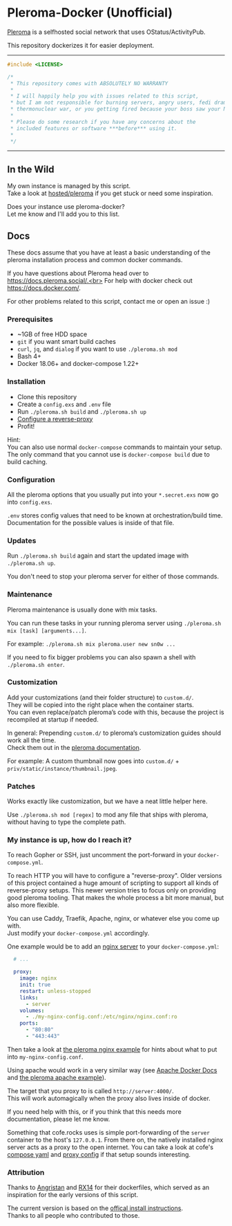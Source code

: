 # Pleroma-Docker (Unofficial)

[Pleroma](https://pleroma.social/) is a selfhosted social network that uses OStatus/ActivityPub.

This repository dockerizes it for easier deployment.

<hr>

```cpp
#include <LICENSE>

/*
 * This repository comes with ABSOLUTELY NO WARRANTY
 *
 * I will happily help you with issues related to this script,
 * but I am not responsible for burning servers, angry users, fedi drama,
 * thermonuclear war, or you getting fired because your boss saw your NSFW posts.
 *
 * Please do some research if you have any concerns about the
 * included features or software ***before*** using it.
 *
 */
```

<hr>

## In the Wild

My own instance is managed by this script.<br>
Take a look at [hosted/pleroma](https://glitch.sh/hosted/pleroma) if you get stuck or need some inspiration.

Does your instance use pleroma-docker?<br>
Let me know and I'll add you to this list.

## Docs

These docs assume that you have at least a basic understanding
of the pleroma installation process and common docker commands.

If you have questions about Pleroma head over to https://docs.pleroma.social/.<br>
For help with docker check out https://docs.docker.com/.

For other problems related to this script, contact me or open an issue :)

### Prerequisites

- ~1GB of free HDD space
- `git` if you want smart build caches
- `curl`, `jq`, and `dialog` if you want to use `./pleroma.sh mod`
- Bash 4+
- Docker 18.06+ and docker-compose 1.22+

### Installation

- Clone this repository
- Create a `config.exs` and `.env` file
- Run `./pleroma.sh build` and `./pleroma.sh up`
- [Configure a reverse-proxy](#my-instance-is-up-how-do-i-reach-it)
- Profit!

Hint:<br>
You can also use normal `docker-compose` commands to maintain your setup.<br>
The only command that you cannot use is `docker-compose build` due to build caching.

### Configuration

All the pleroma options that you usually put into your `*.secret.exs` now go into `config.exs`.

`.env` stores config values that need to be known at orchestration/build time.<br>
Documentation for the possible values is inside of that file.

### Updates

Run `./pleroma.sh build` again and start the updated image with `./pleroma.sh up`.

You don't need to stop your pleroma server for either of those commands.

### Maintenance

Pleroma maintenance is usually done with mix tasks.

You can run these tasks in your running pleroma server using `./pleroma.sh mix [task] [arguments...]`.

For example: `./pleroma.sh mix pleroma.user new sn0w ...`

If you need to fix bigger problems you can also spawn a shell with `./pleroma.sh enter`.

### Customization

Add your customizations (and their folder structure) to `custom.d/`.<br>
They will be copied into the right place when the container starts.<br>
You can even replace/patch pleroma’s code with this,
because the project is recompiled at startup if needed.

In general: Prepending `custom.d/` to pleroma’s customization guides should work all the time.<br>
Check them out in the [pleroma documentation](https://docs.pleroma.social/small_customizations.html#content).

For example: A custom thumbnail now goes into `custom.d/` + `priv/static/instance/thumbnail.jpeg`.

### Patches

Works exactly like customization, but we have a neat little helper here.

Use `./pleroma.sh mod [regex]` to mod any file that ships with pleroma, without having to type the complete path.

### My instance is up, how do I reach it?

To reach Gopher or SSH, just uncomment the port-forward in your `docker-compose.yml`.

To reach HTTP you will have to configure a "reverse-proxy".
Older versions of this project contained a huge amount of scripting to support all kinds of reverse-proxy setups.
This newer version tries to focus only on providing good pleroma tooling.
That makes the whole process a bit more manual, but also more flexible.

You can use Caddy, Traefik, Apache, nginx, or whatever else you come up with.<br>
Just modify your `docker-compose.yml` accordingly.

One example would be to add an [nginx server](https://hub.docker.com/_/nginx) to your `docker-compose.yml`:
```yml
  # ...

  proxy:
    image: nginx
    init: true
    restart: unless-stopped
    links:
      - server
    volumes:
      - ./my-nginx-config.conf:/etc/nginx/nginx.conf:ro
    ports:
      - "80:80"
      - "443:443"
```

Then take a look at [the pleroma nginx example](https://git.pleroma.social/pleroma/pleroma/blob/develop/installation/pleroma.nginx) for hints about what to put into `my-nginx-config.conf`.

Using apache would work in a very similar way (see [Apache Docker Docs](https://hub.docker.com/_/httpd) and [the pleroma apache example](https://git.pleroma.social/pleroma/pleroma/blob/develop/installation/pleroma-apache.conf)).

The target that you proxy to is called `http://server:4000/`.<br>
This will work automagically when the proxy also lives inside of docker.

If you need help with this, or if you think that this needs more documentation, please let me know.

Something that cofe.rocks uses is simple port-forwarding of the `server` container to the host's `127.0.0.1`.
From there on, the natively installed nginx server acts as a proxy to the open internet.
You can take a look at cofe's [compose yaml](https://glitch.sh/hosted/pleroma/src/branch/master/docker-compose.yml#L37) and [proxy config](https://glitch.sh/hosted/pleroma/src/branch/master/proxy.xconf) if that setup sounds interesting.

### Attribution

Thanks to [Angristan](https://github.com/Angristan/dockerfiles/tree/master/pleroma) and [RX14](https://github.com/RX14/kurisu.rx14.co.uk/blob/master/services/iscute.moe/pleroma/Dockerfile) for their dockerfiles, which served as an inspiration for the early versions of this script.

The current version is based on the [offical install instructions](https://docs.pleroma.social/alpine_linux_en.html).<br>
Thanks to all people who contributed to those.
